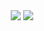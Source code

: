 <div align="center">
  <img src="https://github-readme-stats.vercel.app/api?username=willshuttleworth&exclude_repo=.dotfiles&show_icons=true&theme=material-palenight"/>
  <img src="https://github-readme-stats.vercel.app/api/top-langs/?username=willshuttleworth&layout=compact&theme=material-palenight&hide=jupyter%20notebook"/>
</div>
